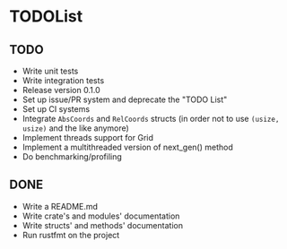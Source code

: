 # TODOList

## TODO
* Write unit tests
* Write integration tests
* Release version 0.1.0
* Set up issue/PR system and deprecate the "TODO List"
* Set up CI systems
* Integrate `AbsCoords` and `RelCoords` structs (in order not to use `(usize, usize)` and the like anymore)
* Implement threads support for Grid
* Implement a multithreaded version of next_gen() method
* Do benchmarking/profiling

## DONE
* Write a README.md
* Write crate's and modules' documentation
* Write structs' and methods' documentation
* Run rustfmt on the project
